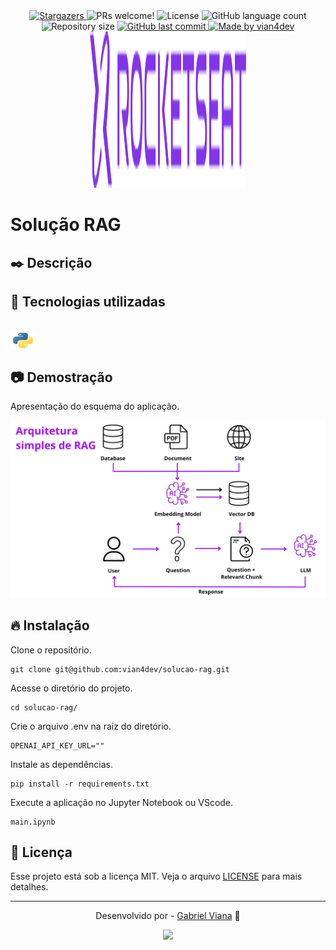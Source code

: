 <div align="center">
  <a href="https://github.com/vian4dev/solucao-rag/stargazers">
    <img alt="Stargazers" src="https://img.shields.io/github/stars/vian4dev/solucao-rag?style=social">
  </a>
  
  <img alt="PRs welcome!" src="https://img.shields.io/static/v1?label=PRs&message=welcome&color=7159c1&labelColor=000000" />
  <img alt="License" src="https://img.shields.io/static/v1?label=license&message=MIT&color=7159c1&labelColor=000000">
  <img alt="GitHub language count" src="https://img.shields.io/github/languages/count/vian4dev/solucao-rag?color=%2304D361">
  <img alt="Repository size" src="https://img.shields.io/github/repo-size/vian4dev/solucao-rag">
	
  <a href="https://github.com/vian4dev/solucao-rag/commits/master">
    <img alt="GitHub last commit" src="https://img.shields.io/github/last-commit/vian4dev/solucao-rag">
  </a>
  
  <a href="https://www.linkedin.com/in/vianadev/">
    <img alt="Made by vian4dev" src="https://img.shields.io/badge/made%20by-vian4dev-%2304D361">
  </a>
</div>

<div align="center">
  <img src="https://raw.githubusercontent.com/vian4dev/vian4dev/bfae0da7d97ab8f10a008d3fdea6f2e2181fa3ca/.github/rocketseat.svg" width="250" height="250" alt="Rocketseat">
</div>

# Solução RAG

## ✒️ Descrição

## 🚀 Tecnologias utilizadas
<div style="display: inline_block"><br>
  <img align="center" alt="img-html" height="30" width="40" src="https://raw.githubusercontent.com/devicons/devicon/master/icons/python/python-original.svg">
</div>

## 📷 Demostração
Apresentação do esquema do aplicação.
<div align="center">
  <img src="./.github/arquitetura-rag-simples.png" alt="arquitetura-rag-simples" />
</div>

## 🔥 Instalação
Clone o repositório.
~~~
git clone git@github.com:vian4dev/solucao-rag.git
~~~
Acesse o diretório do projeto.
~~~
cd solucao-rag/
~~~
Crie o arquivo .env na raiz do diretório.
~~~
OPENAI_API_KEY_URL=""
~~~
Instale as dependências.
~~~
pip install -r requirements.txt
~~~
Execute a aplicação no Jupyter Notebook ou VScode.
~~~
main.ipynb
~~~

## 📝 Licença
Esse projeto está sob a licença MIT. Veja o arquivo [LICENSE](LICENSE) para mais detalhes.

---
<div align="center"> 
 <p>Desenvolvido por - <a href="https://github.com/vian4dev">Gabriel Viana</a> 🤖</p>
 
 <a href="https://www.linkedin.com/in/vianadev" target="_blank"><img src="https://img.shields.io/badge/-LinkedIn-%230077B5?style=for-the-badge&logo=linkedin&logoColor=white" target="_blank"></a> 
</div>
